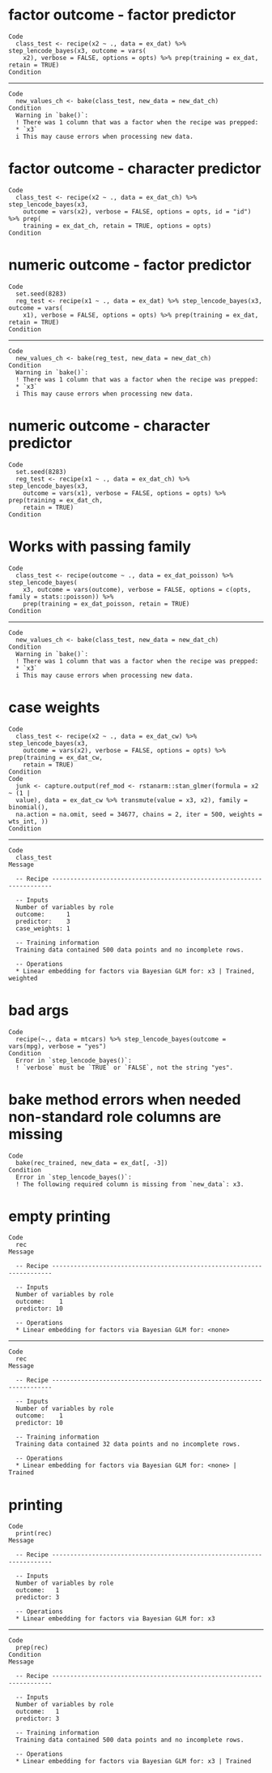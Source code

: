 # factor outcome - factor predictor

    Code
      class_test <- recipe(x2 ~ ., data = ex_dat) %>% step_lencode_bayes(x3, outcome = vars(
        x2), verbose = FALSE, options = opts) %>% prep(training = ex_dat, retain = TRUE)
    Condition

---

    Code
      new_values_ch <- bake(class_test, new_data = new_dat_ch)
    Condition
      Warning in `bake()`:
      ! There was 1 column that was a factor when the recipe was prepped:
      * `x3`
      i This may cause errors when processing new data.

# factor outcome - character predictor

    Code
      class_test <- recipe(x2 ~ ., data = ex_dat_ch) %>% step_lencode_bayes(x3,
        outcome = vars(x2), verbose = FALSE, options = opts, id = "id") %>% prep(
        training = ex_dat_ch, retain = TRUE, options = opts)
    Condition

# numeric outcome - factor predictor

    Code
      set.seed(8283)
      reg_test <- recipe(x1 ~ ., data = ex_dat) %>% step_lencode_bayes(x3, outcome = vars(
        x1), verbose = FALSE, options = opts) %>% prep(training = ex_dat, retain = TRUE)
    Condition

---

    Code
      new_values_ch <- bake(reg_test, new_data = new_dat_ch)
    Condition
      Warning in `bake()`:
      ! There was 1 column that was a factor when the recipe was prepped:
      * `x3`
      i This may cause errors when processing new data.

# numeric outcome - character predictor

    Code
      set.seed(8283)
      reg_test <- recipe(x1 ~ ., data = ex_dat_ch) %>% step_lencode_bayes(x3,
        outcome = vars(x1), verbose = FALSE, options = opts) %>% prep(training = ex_dat_ch,
        retain = TRUE)
    Condition

# Works with passing family 

    Code
      class_test <- recipe(outcome ~ ., data = ex_dat_poisson) %>% step_lencode_bayes(
        x3, outcome = vars(outcome), verbose = FALSE, options = c(opts, family = stats::poisson)) %>%
        prep(training = ex_dat_poisson, retain = TRUE)
    Condition

---

    Code
      new_values_ch <- bake(class_test, new_data = new_dat_ch)
    Condition
      Warning in `bake()`:
      ! There was 1 column that was a factor when the recipe was prepped:
      * `x3`
      i This may cause errors when processing new data.

# case weights

    Code
      class_test <- recipe(x2 ~ ., data = ex_dat_cw) %>% step_lencode_bayes(x3,
        outcome = vars(x2), verbose = FALSE, options = opts) %>% prep(training = ex_dat_cw,
        retain = TRUE)
    Condition
    Code
      junk <- capture.output(ref_mod <- rstanarm::stan_glmer(formula = x2 ~ (1 |
      value), data = ex_dat_cw %>% transmute(value = x3, x2), family = binomial(),
      na.action = na.omit, seed = 34677, chains = 2, iter = 500, weights = wts_int, ))
    Condition

---

    Code
      class_test
    Message
      
      -- Recipe ----------------------------------------------------------------------
      
      -- Inputs 
      Number of variables by role
      outcome:      1
      predictor:    3
      case_weights: 1
      
      -- Training information 
      Training data contained 500 data points and no incomplete rows.
      
      -- Operations 
      * Linear embedding for factors via Bayesian GLM for: x3 | Trained, weighted

# bad args

    Code
      recipe(~., data = mtcars) %>% step_lencode_bayes(outcome = vars(mpg), verbose = "yes")
    Condition
      Error in `step_lencode_bayes()`:
      ! `verbose` must be `TRUE` or `FALSE`, not the string "yes".

# bake method errors when needed non-standard role columns are missing

    Code
      bake(rec_trained, new_data = ex_dat[, -3])
    Condition
      Error in `step_lencode_bayes()`:
      ! The following required column is missing from `new_data`: x3.

# empty printing

    Code
      rec
    Message
      
      -- Recipe ----------------------------------------------------------------------
      
      -- Inputs 
      Number of variables by role
      outcome:    1
      predictor: 10
      
      -- Operations 
      * Linear embedding for factors via Bayesian GLM for: <none>

---

    Code
      rec
    Message
      
      -- Recipe ----------------------------------------------------------------------
      
      -- Inputs 
      Number of variables by role
      outcome:    1
      predictor: 10
      
      -- Training information 
      Training data contained 32 data points and no incomplete rows.
      
      -- Operations 
      * Linear embedding for factors via Bayesian GLM for: <none> | Trained

# printing

    Code
      print(rec)
    Message
      
      -- Recipe ----------------------------------------------------------------------
      
      -- Inputs 
      Number of variables by role
      outcome:   1
      predictor: 3
      
      -- Operations 
      * Linear embedding for factors via Bayesian GLM for: x3

---

    Code
      prep(rec)
    Condition
    Message
      
      -- Recipe ----------------------------------------------------------------------
      
      -- Inputs 
      Number of variables by role
      outcome:   1
      predictor: 3
      
      -- Training information 
      Training data contained 500 data points and no incomplete rows.
      
      -- Operations 
      * Linear embedding for factors via Bayesian GLM for: x3 | Trained

